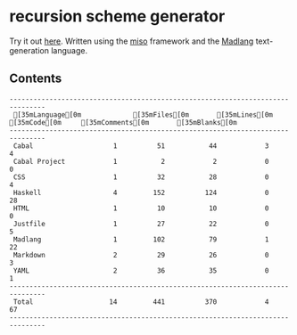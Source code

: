 # recursion scheme generator

Try it out [here](http://vmchale.com/recursion-scheme-generator/index.html).
Written using the [miso](https://haskell-miso.org) framework and the
[Madlang](https://github.com/vmchale/madlang) text-generation language.

## Contents

```
-------------------------------------------------------------------------------
 [35mLanguage[0m             [35mFiles[0m       [35mLines[0m         [35mCode[0m     [35mComments[0m       [35mBlanks[0m
-------------------------------------------------------------------------------
 Cabal                    1          51           44            3            4
 Cabal Project            1           2            2            0            0
 CSS                      1          32           28            0            4
 Haskell                  4         152          124            0           28
 HTML                     1          10           10            0            0
 Justfile                 1          27           22            0            5
 Madlang                  1         102           79            1           22
 Markdown                 2          29           26            0            3
 YAML                     2          36           35            0            1
-------------------------------------------------------------------------------
 Total                   14         441          370            4           67
-------------------------------------------------------------------------------
```
